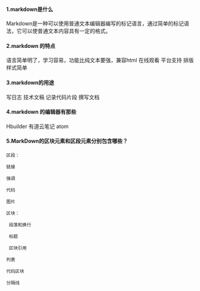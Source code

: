 
#### 1.markdown是什么

Markdown是一种可以使用普通文本编辑器编写的标记语言，通过简单的标记语法，它可以使普通文本内容具有一定的格式。

#### 2.markdown 的特点

语言简单明了，学习容易，功能比纯文本要强，兼容html 在线观看 平台支持 排版样式简单

#### 3.markdown的用途

写日志 技术文稿 记录代码片段 撰写文档

#### 4.markdown 的编辑器有那些

Hbuilder 有道云笔记 atom

#### 5.MarkDown的区块元素和区段元素分别包含哪些？

    区段：

    链接

    强调

    代码

    图片
    
    区块：
<pre><code> 段落和换行
 
 标题
 
 区块引用
 
列表

代码区块

分隔线</code></pre>
